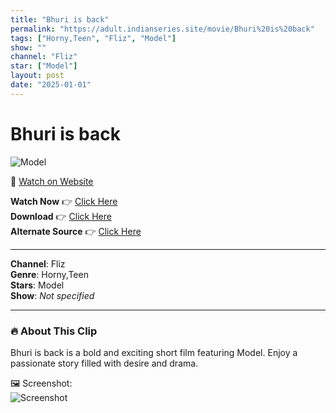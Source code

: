 ```yaml
---
title: "Bhuri is back"
permalink: "https://adult.indianseries.site/movie/Bhuri%20is%20back"
tags: ["Horny,Teen", "Fliz", "Model"]
show: ""
channel: "Fliz"
star: ["Model"]
layout: post
date: "2025-01-01"
---
```


# Bhuri is back

![Model](https://shorts.desisins.com/wp-content/uploads/2023/08/Lekhee.jpg)

🔗 [Watch on Website](https://adult.indianseries.site/movie/Bhuri%20is%20back)

**Watch Now** 👉 [Click Here](https://adult.indianseries.site/movie/Bhuri%20is%20back)  
**Download** 👉 [Click Here](https://adult.indianseries.site/movie/Bhuri%20is%20back)  
**Alternate Source** 👉 [Click Here](https://adult.indianseries.site/movie/Bhuri%20is%20back)

---

**Channel**: Fliz  
**Genre**: Horny,Teen  
**Stars**: Model  
**Show**: *Not specified*

---

### 🔥 About This Clip

Bhuri is back is a bold and exciting short film featuring Model. Enjoy a passionate story filled with desire and drama.
 
🖼️ Screenshot:  
![Screenshot](https://shorts.desisins.com/wp-content/uploads/2023/08/Lekhee.jpg)
